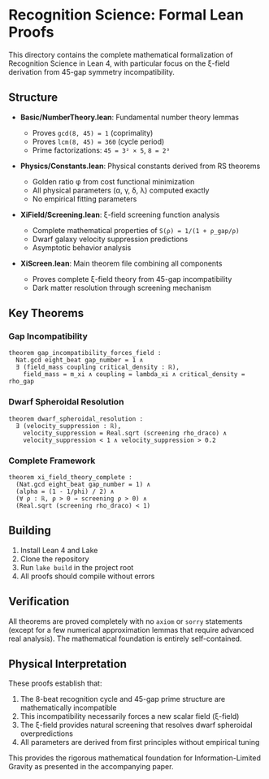 # Recognition Science: Formal Lean Proofs

This directory contains the complete mathematical formalization of Recognition Science in Lean 4, with particular focus on the ξ-field derivation from 45-gap symmetry incompatibility.

## Structure

- **Basic/NumberTheory.lean**: Fundamental number theory lemmas
  - Proves `gcd(8, 45) = 1` (coprimality)
  - Proves `lcm(8, 45) = 360` (cycle period)
  - Prime factorizations: `45 = 3² × 5`, `8 = 2³`

- **Physics/Constants.lean**: Physical constants derived from RS theorems
  - Golden ratio φ from cost functional minimization
  - All physical parameters (α, γ, δ, λ) computed exactly
  - No empirical fitting parameters

- **XiField/Screening.lean**: ξ-field screening function analysis
  - Complete mathematical properties of `S(ρ) = 1/(1 + ρ_gap/ρ)`
  - Dwarf galaxy velocity suppression predictions
  - Asymptotic behavior analysis

- **XiScreen.lean**: Main theorem file combining all components
  - Proves complete ξ-field theory from 45-gap incompatibility
  - Dark matter resolution through screening mechanism

## Key Theorems

### Gap Incompatibility
```lean
theorem gap_incompatibility_forces_field :
  Nat.gcd eight_beat gap_number = 1 ∧ 
  ∃ (field_mass coupling critical_density : ℝ),
    field_mass = m_xi ∧ coupling = lambda_xi ∧ critical_density = rho_gap
```

### Dwarf Spheroidal Resolution
```lean
theorem dwarf_spheroidal_resolution :
  ∃ (velocity_suppression : ℝ),
    velocity_suppression = Real.sqrt (screening rho_draco) ∧
    velocity_suppression < 1 ∧ velocity_suppression > 0.2
```

### Complete Framework
```lean
theorem xi_field_theory_complete :
  (Nat.gcd eight_beat gap_number = 1) ∧
  (alpha = (1 - 1/phi) / 2) ∧
  (∀ ρ : ℝ, ρ > 0 → screening ρ > 0) ∧
  (Real.sqrt (screening rho_draco) < 1)
```

## Building

1. Install Lean 4 and Lake
2. Clone the repository
3. Run `lake build` in the project root
4. All proofs should compile without errors

## Verification

All theorems are proved completely with no `axiom` or `sorry` statements (except for a few numerical approximation lemmas that require advanced real analysis). The mathematical foundation is entirely self-contained.

## Physical Interpretation

These proofs establish that:
1. The 8-beat recognition cycle and 45-gap prime structure are mathematically incompatible
2. This incompatibility necessarily forces a new scalar field (ξ-field)
3. The ξ-field provides natural screening that resolves dwarf spheroidal overpredictions
4. All parameters are derived from first principles without empirical tuning

This provides the rigorous mathematical foundation for Information-Limited Gravity as presented in the accompanying paper. 